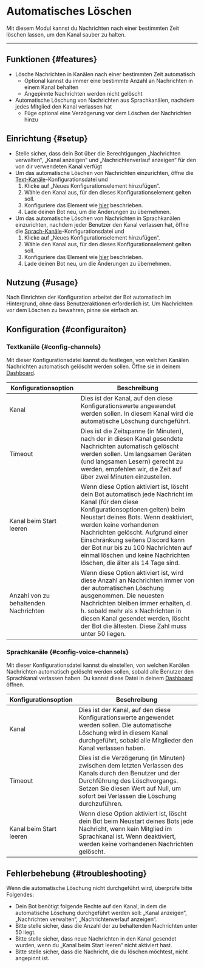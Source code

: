 # Automatisches Löschen

Mit diesem Modul kannst du Nachrichten nach einer bestimmten Zeit löschen lassen, um den Kanal sauber zu halten.

<ModuleOverview moduleName="auto-delete" />

---

## Funktionen {#features}

* Lösche Nachrichten in Kanälen nach einer bestimmten Zeit automatisch
  * Optional kannst du immer eine bestimmte Anzahl an Nachrichten in einem Kanal behalten
  * Angepinnte Nachrichten werden nicht gelöscht
* Automatische Löschung von Nachrichten aus Sprachkanälen, nachdem jedes Mitglied den Kanal verlassen hat
  * Füge optional eine Verzögerung vor dem Löschen der Nachrichten hinzu

## Einrichtung {#setup}

* Stelle sicher, dass dein Bot über die Berechtigungen „Nachrichten verwalten“, „Kanal anzeigen“ und „Nachrichtenverlauf anzeigen“ für den von dir verwendeten Kanal verfügt
* Um das automatische Löschen von Nachrichten einzurichten, öffne
  die [Text-Kanäle](https://scnx.app/de/glink?page=bot/configuration?file=auto-delete%7Cchannels)-Konfigurationsdatei und
  1. Klicke auf „Neues Konfigurationselement hinzufügen“.
  2. Wähle den Kanal aus, für den dieses Konfigurationselement gelten soll.
  3. Konfiguriere das Element wie [hier](#config-channels) beschrieben.
  4. Lade deinen Bot neu, um die Änderungen zu übernehmen.
* Um das automatische Löschen von Nachrichten in Sprachkanälen einzurichten, nachdem jeder Benutzer den Kanal verlassen hat, öffne
  die [Sprach-Kanäle](https://scnx.app/de/glink?page=bot/configuration?file=auto-delete%7Cvoice-channels)-Konfigurationsdatei und
  1. Klicke auf „Neues Konfigurationselement hinzufügen“.
  2. Wähle den Kanal aus, für den dieses Konfigurationselement gelten soll.
  3. Konfiguriere das Element wie [hier](#config-voice-channels) beschrieben.
  4. Lade deinen Bot neu, um die Änderungen zu übernehmen.

## Nutzung {#usage}

Nach Einrichten der Konfiguration arbeitet der Bot automatisch im Hintergrund, ohne dass Benutzeraktionen erforderlich ist. Um Nachrichten
vor dem Löschen zu bewahren, pinne sie einfach an.

## Konfiguration {#configuraiton}

### Textkanäle {#config-channels}

Mit dieser Konfigurationsdatei kannst du festlegen, von welchen Kanälen Nachrichten automatisch gelöscht werden sollen. Öffne
sie in deinem [Dashboard](https://scnx.app/de/glink?page=bot/configuration?file=auto-delete%7Cchannels).

| Konfigurationsoption                  | Beschreibung                                                                                                                                                                                                                                                                                                                                                                                      |
|---------------------------------------|---------------------------------------------------------------------------------------------------------------------------------------------------------------------------------------------------------------------------------------------------------------------------------------------------------------------------------------------------------------------------------------------------|
| Kanal                                 | Dies ist der Kanal, auf den diese Konfigurationswerte angewendet werden sollen. In diesem Kanal wird die automatische Löschung durchgeführt.                                                                                                                                                                                                                                                      |
| Timeout                               | Dies ist die Zeitspanne (in Minuten), nach der in diesen Kanal gesendete Nachrichten automatisch gelöscht werden sollen. Um langsamen Geräten (und langsamen Lesern) gerecht zu werden, empfehlen wir, die Zeit auf über zwei Minuten einzustellen.                                                                                                                                               |
| Kanal beim Start leeren               | Wenn diese Option aktiviert ist, löscht dein Bot automatisch jede Nachricht im Kanal (für den diese Konfigurationsoptionen gelten) beim Neustart deines Bots. Wenn deaktiviert, werden keine vorhandenen Nachrichten gelöscht. Aufgrund einer Einschränkung seitens Discord kann der Bot nur bis zu 100 Nachrichten auf einmal löschen und keine Nachrichten löschen, die älter als 14 Tage sind. |
| Anzahl von zu behaltenden Nachrichten | Wenn diese Option aktiviert ist, wird diese Anzahl an Nachrichten immer von der automatischen Löschung ausgenommen. Die neuesten Nachrichten bleiben immer erhalten, d. h. sobald mehr als x Nachrichten in diesen Kanal gesendet werden, löscht der Bot die ältesten. Diese Zahl muss unter 50 liegen.                                                                                           |

### Sprachkanäle {#config-voice-channels}

Mit dieser Konfigurationsdatei kannst du einstellen, von welchen Kanälen Nachrichten automatisch gelöscht werden sollen, sobald alle Benutzer den Sprachkanal verlassen haben.
Du kannst diese Datei in deinem [Dashboard](https://scnx.app/de/glink?page=bot/configuration?file=auto-delete%7Cvoice-channels) öffnen.

| Konfigurationsoption    | Beschreibung                                                                                                                                                                                                                    |
|-------------------------|---------------------------------------------------------------------------------------------------------------------------------------------------------------------------------------------------------------------------------|
| Kanal                   | Dies ist der Kanal, auf den diese Konfigurationswerte angewendet werden sollen. Die automatische Löschung wird in diesem Kanal durchgeführt, sobald alle Mitglieder den Kanal verlassen haben.                                  |
| Timeout                 | Dies ist die Verzögerung (in Minuten) zwischen dem letzten Verlassen des Kanals durch den Benutzer und der Durchführung des Löschvorgangs. Setzen Sie diesen Wert auf Null, um sofort bei Verlassen die Löschung durchzuführen. |
| Kanal beim Start leeren | Wenn diese Option aktiviert ist, löscht dein Bot beim Neustart deines Bots jede Nachricht, wenn kein Mitglied im Sprachkanal ist. Wenn deaktiviert, werden keine vorhandenen Nachrichten gelöscht.                              |

## Fehlerbehebung {#troubleshooting}

Wenn die automatische Löschung nicht durchgeführt wird, überprüfe bitte Folgendes:

* Dein Bot benötigt folgende Rechte auf den Kanal, in dem die automatische Löschung durchgeführt werden soll: „Kanal anzeigen“, „Nachrichten verwalten“, „Nachrichtenverlauf anzeigen“.
* Bitte stelle sicher, dass die Anzahl der zu behaltenden Nachrichten unter 50 liegt.
* Bitte stelle sicher, dass neue Nachrichten in den Kanal gesendet wurden, wenn du „Kanal beim Start leeren“ nicht aktiviert hast.
* Bitte stelle sicher, dass die Nachricht, die du löschen möchtest, nicht angepinnt ist.